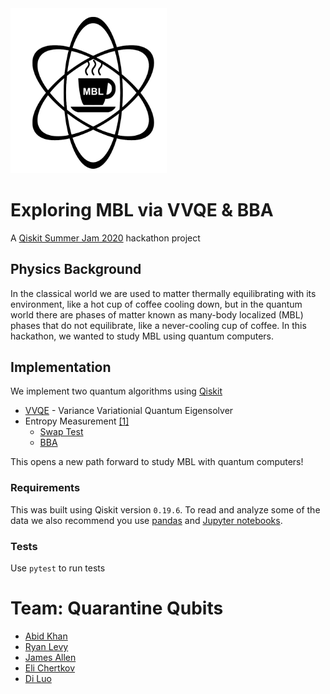<img src="https://raw.githubusercontent.com/abid1214/mbl-vvqe-bba/master/coffee.png" width="250px" alt="logo" />  


# Exploring MBL via VVQE & BBA

A [Qiskit Summer Jam 2020](https://github.com/qiskit-community/qiskit-summer-jam-20) hackathon project


## Physics Background

In the classical world we are used to matter thermally equilibrating with its environment, like a hot cup of coffee cooling down, but in the quantum world there are phases of matter known as many-body localized (MBL) phases that do not equilibrate, like a never-cooling cup of coffee. In this hackathon, we wanted to study MBL using quantum computers. 

## Implementation

We implement two quantum algorithms using [Qiskit](https://qiskit.org/)

* [VVQE](src/vqe/vvqe.py) - Variance Variationial Quantum Eigensolver
* Entropy Measurement [[1]](https://iopscience.iop.org/article/10.1088/1367-2630/aae94a)
  * [Swap Test](src/overlap/swap.py) 
  * [BBA](src/overlap/bba.py)

This opens a new path forward to study MBL with quantum computers!

### Requirements

This was built using Qiskit version `0.19.6`. To read and analyze some of the data we also recommend you use [pandas](https://pandas.pydata.org/) and [Jupyter notebooks](https://jupyter.org/). 

### Tests

Use `pytest` to run tests

# Team: Quarantine Qubits

* [Abid Khan](https://github.com/abid1214)
* [Ryan Levy](https://github.com/ryanlevy)
* [James Allen](https://github.com/jamesza2)
* [Eli Chertkov](https://github.com/echertkov)
* [Di Luo](https://github.com/rodin1000)


